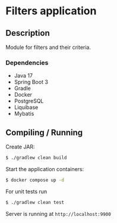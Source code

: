 # Filters application

## Description
Module for filters and their criteria.

### Dependencies
* Java 17
* Spring Boot 3
* Gradle
* Docker
* PostgreSQL
* Liquibase
* Mybatis

## Compiling / Running

Create JAR:
```bash
$ ./gradlew clean build
```
Start the application containers:
```bash
$ docker compose up -d
```

For unit tests run
```bash
$ ./gradlew clean test
```

Server is running at
`http://localhost:9900`

